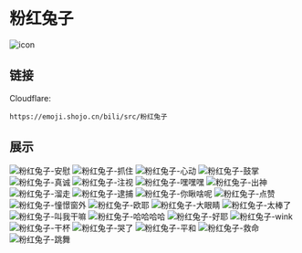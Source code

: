 # 粉红兔子
![icon](https://emoji.shojo.cn/bili/src/粉红兔子/icon.png)
## 链接
Cloudflare:
```
https://emoji.shojo.cn/bili/src/粉红兔子
```
## 展示
![粉红兔子-安慰](https://emoji.shojo.cn/bili/src/粉红兔子/粉红兔子-安慰.png)
![粉红兔子-抓住](https://emoji.shojo.cn/bili/src/粉红兔子/粉红兔子-抓住.png)
![粉红兔子-心动](https://emoji.shojo.cn/bili/src/粉红兔子/粉红兔子-心动.png)
![粉红兔子-鼓掌](https://emoji.shojo.cn/bili/src/粉红兔子/粉红兔子-鼓掌.png)
![粉红兔子-真诚](https://emoji.shojo.cn/bili/src/粉红兔子/粉红兔子-真诚.png)
![粉红兔子-注视](https://emoji.shojo.cn/bili/src/粉红兔子/粉红兔子-注视.png)
![粉红兔子-嘿嘿嘿](https://emoji.shojo.cn/bili/src/粉红兔子/粉红兔子-嘿嘿嘿.png)
![粉红兔子-出神](https://emoji.shojo.cn/bili/src/粉红兔子/粉红兔子-出神.png)
![粉红兔子-溜走](https://emoji.shojo.cn/bili/src/粉红兔子/粉红兔子-溜走.png)
![粉红兔子-逮捕](https://emoji.shojo.cn/bili/src/粉红兔子/粉红兔子-逮捕.png)
![粉红兔子-你瞅啥呢](https://emoji.shojo.cn/bili/src/粉红兔子/粉红兔子-你瞅啥呢.png)
![粉红兔子-点赞](https://emoji.shojo.cn/bili/src/粉红兔子/粉红兔子-点赞.png)
![粉红兔子-憧憬窗外](https://emoji.shojo.cn/bili/src/粉红兔子/粉红兔子-憧憬窗外.png)
![粉红兔子-欧耶](https://emoji.shojo.cn/bili/src/粉红兔子/粉红兔子-欧耶.png)
![粉红兔子-大眼睛](https://emoji.shojo.cn/bili/src/粉红兔子/粉红兔子-大眼睛.png)
![粉红兔子-太棒了](https://emoji.shojo.cn/bili/src/粉红兔子/粉红兔子-太棒了.png)
![粉红兔子-叫我干嘛](https://emoji.shojo.cn/bili/src/粉红兔子/粉红兔子-叫我干嘛.png)
![粉红兔子-哈哈哈哈](https://emoji.shojo.cn/bili/src/粉红兔子/粉红兔子-哈哈哈哈.png)
![粉红兔子-好耶](https://emoji.shojo.cn/bili/src/粉红兔子/粉红兔子-好耶.png)
![粉红兔子-wink](https://emoji.shojo.cn/bili/src/粉红兔子/粉红兔子-wink.png)
![粉红兔子-干杯](https://emoji.shojo.cn/bili/src/粉红兔子/粉红兔子-干杯.png)
![粉红兔子-哭了](https://emoji.shojo.cn/bili/src/粉红兔子/粉红兔子-哭了.png)
![粉红兔子-平和](https://emoji.shojo.cn/bili/src/粉红兔子/粉红兔子-平和.png)
![粉红兔子-救命](https://emoji.shojo.cn/bili/src/粉红兔子/粉红兔子-救命.png)
![粉红兔子-跳舞](https://emoji.shojo.cn/bili/src/粉红兔子/粉红兔子-跳舞.png)
